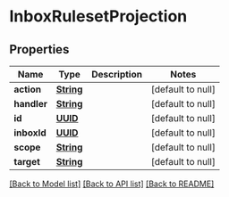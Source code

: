 # InboxRulesetProjection
## Properties

Name | Type | Description | Notes
------------ | ------------- | ------------- | -------------
**action** | [**String**](string) |  | [default to null]
**handler** | [**String**](string) |  | [default to null]
**id** | [**UUID**](UUID) |  | [default to null]
**inboxId** | [**UUID**](UUID) |  | [default to null]
**scope** | [**String**](string) |  | [default to null]
**target** | [**String**](string) |  | [default to null]

[[Back to Model list]](../README#documentation-for-models) [[Back to API list]](../README#documentation-for-api-endpoints) [[Back to README]](../README)

